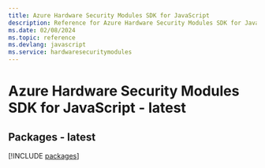 ```yaml
---
title: Azure Hardware Security Modules SDK for JavaScript
description: Reference for Azure Hardware Security Modules SDK for JavaScript
ms.date: 02/08/2024
ms.topic: reference
ms.devlang: javascript
ms.service: hardwaresecuritymodules
---
```

# Azure Hardware Security Modules SDK for JavaScript - latest
## Packages - latest
[!INCLUDE [packages](hardware-security-modules-index.md)]